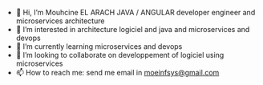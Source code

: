 - 👋 Hi, I’m Mouhcine EL ARACH  JAVA / ANGULAR developer engineer and microservices architecture
- 👀 I’m interested in architecture logiciel and java and microservices and devops
- 🌱 I’m currently learning microservices and devops
- 💞️ I’m looking to collaborate on developpement of logiciel using microservices
- 📫 How to reach me: send me email in moeinfsys@gmail.com

<!---
melarach/melarach is a ✨ special ✨ repository because its `README.md` (this file) appears on your GitHub profile.
You can click the Preview link to take a look at your changes.
--->
